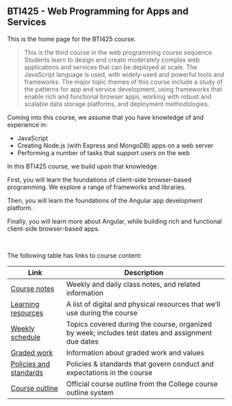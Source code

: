 ## BTI425 - Web Programming for Apps and Services

This is the home page for the BTI425 course.

> This is the third course in the web programming course sequence. Students learn to design and create moderately complex web applications and services that can be deployed at scale. The JavaScript language is used, with widely-used and powerful tools and frameworks. The major topic themes of this course include a study of the patterns for app and service development, using frameworks that enable rich and functional browser apps, working with robust and scalable data storage platforms, and deployment methodologies.

Coming into this course, we assume that you have knowledge of and experience in:
* JavaScript
* Creating Node.js (with Express and MongoDB) apps on a web server
* Performing a number of tasks that support users on the web

In this BTI425 course, we build upon that knowledge. 

First, you will learn the foundations of client-side browser-based programming. We explore a range of frameworks and libraries.

Then, you will learn the foundations of the Angular app development platform. 

Finally, you will learn more about Angular, while building rich and functional client-side browser-based apps.

<br>

The following table has links to course content:

| Link | Description |
| ---- | ----------- |
| [Course notes](/bti425/notes/) | Weekly and daily class notes, and related information |
| [Learning resources](/bti425/resources/) | A list of digital and physical resources that we’ll use during the course |
| [Weekly schedule](/weekly-schedule) | Topics covered during the course, organized by week; includes test dates and assignment due dates |
| [Graded work](/graded-work) | Information about graded work and values |
| [Policies and standards](/policies-standards) | Policies & standards that govern conduct and expectations in the course |
| [Course outline](https://ict.senecacollege.ca/course/bti425) | Official course outline from the College course outline system |
